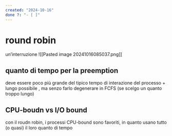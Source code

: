```yaml
---
created: "2024-10-16"
done ?: "- [ ]"
---
```

# round robin
un’interruzione
![[Pasted image 20241016085037.png]]
## quanto di tempo per la preemption
deve essere poco più grande del tipico tempo di interazione del processo
\+ lungo possibile , ma senzo farlo degenerare in FCFS (se scelgo un quanto troppo lungo)
## CPU-boudn vs I/O bound
con il roudn robin, i processi CPU-bound sono favoriti, in quanto usano tutto (o quasi) il loro quanto di tempo